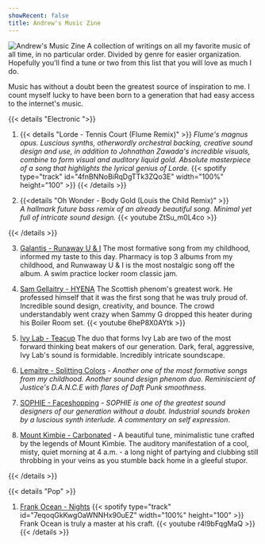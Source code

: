 ```yaml
---
showRecent: false
title: Andrew's Music Zine
---
```


![Andrew's Music Zine]()
A collection of writings on all my favorite music of all time, in no particular order. Divided by genre for easier organization. Hopefully you'll find a tune or two from this list that you will love as much I do.

Music has without a doubt been the greatest source of inspiration to me. I count myself lucky to have been born to a generation that had easy access to the internet's music.

{{< details "Electronic ">}}
1. {{< details "Lorde - Tennis Court (Flume Remix)" >}} 
_Flume's magnus opus. Luscious synths, otherwordly orchestral backing, creative sound design and use, in addition to Johnathan Zawada's incredible visuals, combine to form visual and auditory liquid gold. Absolute masterpiece of a song that highlights the lyrical genius of Lorde._
{{< spotify type="track" id="4fnBNNoBiRqDgTTk3ZQo3E" width="100%" height="100" >}}
{{< /details >}}


2. {{<details "Oh Wonder - Body Gold (Louis the Child Remix)" >}}  
_A hallmark future bass remix of an already beautiful song. Minimal yet full of intricate sound design._ 
{{< youtube ZtSu_m0L4co >}}

{{< /details >}}

3. [Galantis - Runaway U & I]() 
The most formative song from my childhood, informed my taste to this day. Pharmacy is top 3 albums from my childhood, and Runwaway U & I is the most nostalgic song off the album. A swim practice locker room classic jam.

4. [Sam Gellaitry - HYENA]()
The Scottish phenom's greatest work. He professed himself that it was the first song that he was truly proud of. Incredible sound design, creativity, and bounce. The crowd understandably went crazy when Sammy G dropped this heater during his Boiler Room set.
{{< youtube 6heP8X0AYtk >}}


5. [Ivy Lab - Teacup]()
The duo that forms Ivy Lab are two of the most forward thinking beat makers of our generation. Dark, feral, aggressive, Ivy Lab's sound is formidable. Incredibly intricate soundscape.


6. [Lemaitre - Splitting Colors]() - *Another one of the most formative songs from my childhood. Another sound design phenom duo. Reminiscient of Justice's D.A.N.C.E with flares of Daft Punk smoothness.*

7. [SOPHIE - Faceshopping]() - _SOPHIE is one of the greatest sound designers of our generation without a doubt. Industrial sounds broken by a luscious synth interlude. A commentary on self expression_.

8. [Mount Kimbie - Carbonated]() - A beautiful tune, minimalistic tune crafted by the legends of Mount Kimbie. The auditory manifestation of a cool, misty, quiet morning at 4 a.m. - a long night of partying and clubbing still throbbing in your veins as you stumble back home in a gleeful stupor.

{{< /details >}}

{{< details "Pop" >}}
1. [Frank Ocean - Nights]()
{{< spotify type="track" id="7eqoqGkKwgOaWNNHx90uEZ" width="100%" height="100" >}}
Frank Ocean is truly a master at his craft.
{{< youtube r4l9bFqgMaQ >}}
{{< /details >}}
